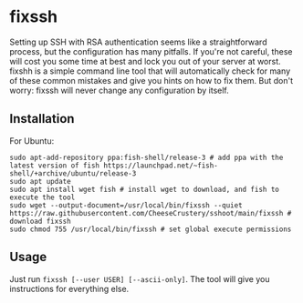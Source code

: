 # fixssh
Setting up SSH with RSA authentication seems like a straightforward process, but the configuration has many pitfalls. If you're not careful, these will cost you some time at best and lock you out of your server at worst. fixshh is a simple command line tool that will automatically check for many of these common mistakes and give you hints on how to fix them. But don't worry: fixssh will never change any configuration by itself.

## Installation
For Ubuntu:
```
sudo apt-add-repository ppa:fish-shell/release-3 # add ppa with the latest version of fish https://launchpad.net/~fish-shell/+archive/ubuntu/release-3
sudo apt update
sudo apt install wget fish # install wget to download, and fish to execute the tool
sudo wget --output-document=/usr/local/bin/fixssh --quiet https://raw.githubusercontent.com/CheeseCrustery/sshoot/main/fixssh # download fixssh
sudo chmod 755 /usr/local/bin/fixssh # set global execute permissions
```

## Usage
Just run `fixssh [--user USER] [--ascii-only]`. The tool will give you instructions for everything else.
